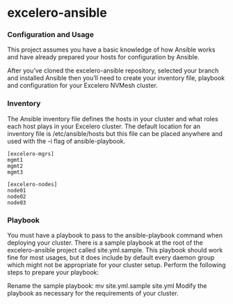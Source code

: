 # excelero-ansible

### Configuration and Usage
This project assumes you have a basic knowledge of how Ansible works and have
already prepared your hosts for configuration by Ansible.

After you’ve cloned the excelero-ansible repository, selected your branch and
installed Ansible then you’ll need to create your inventory file, playbook and
configuration for your Excelero NVMesh cluster.


### Inventory

The Ansible inventory file defines the hosts in your cluster and what roles
each host plays in your Excelero cluster. The default location for an inventory
file is /etc/ansible/hosts but this file can be placed anywhere and used with
the -i flag of ansible-playbook.

```
[excelero-mgrs]
mgmt1
mgmt2
mgmt3

[excelero-nodes]
node01
node02
node03
```

### Playbook
You must have a playbook to pass to the ansible-playbook command when deploying your cluster. There is a sample playbook at the root of the excelero-ansible project called site.yml.sample. This playbook should work fine for most usages, but it does include by default every daemon group which might not be appropriate for your cluster setup. Perform the following steps to prepare your playbook:

Rename the sample playbook: mv site.yml.sample site.yml
Modify the playbook as necessary for the requirements of your cluster.
